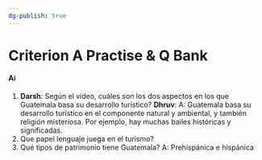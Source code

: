 ```yaml
---
dg-publish: true
---
```

# Criterion A Practise & Q Bank
#### Ai
1. **Darsh**: Según el video, cuáles son los dos aspectos en los que Guatemala basa su desarrollo turístico? **Dhruv**: A: Guatemala basa su desarrollo turístico en el componente natural y ambiental, y también religión misteriosa. Por ejemplo, hay muchas bailes históricas y significadas.
2. Que papel lenguaje juega en el turismo? 
3. Qué tipos de patrimonio tiene Guatemala? A: Prehispánica e hispánica 